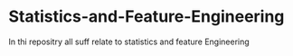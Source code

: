# Statistics-and-Feature-Engineering
In thi repositry all suff relate to statistics and feature Engineering
